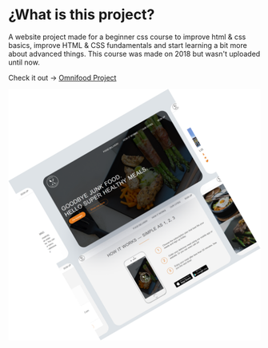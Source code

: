 # ¿What is this project?

A website project made for a beginner css course to improve html & css basics, improve HTML & CSS fundamentals and start learning a bit more about advanced things. This course was made on 2018 but wasn't uploaded until now. 

Check it out &#8594; [Omnifood Project](https://omnifoodrestaurant.netlify.app/)

![Website Showcase](https://github.com/iamatnuria/omnifood-project/blob/main/general_showcase.png "Website Showcase")

 


